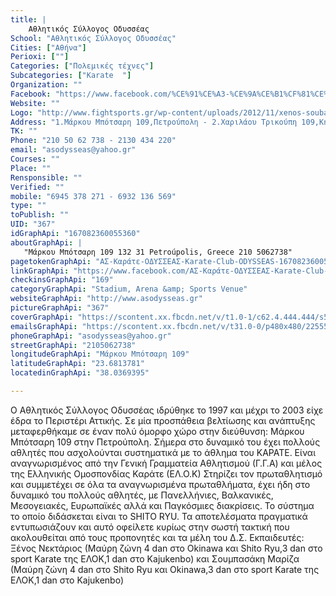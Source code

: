 ```yaml
---
title: |
    Αθλητικός Σύλλογος Οδυσσέας
School: "Αθλητικός Σύλλογος Οδυσσέας"
Cities: ["Αθήνα"]
Perioxi: [""]
Categories: ["Πολεμικές τέχνες"]
Subcategories: ["Karate  "]
Organization: ""
Facebook: "https://www.facebook.com/%CE%91%CE%A3-%CE%9A%CE%B1%CF%81%CE%AC%CF%84%CE%B5-%CE%9F%CE%94%CE%A5%CE%A3%CE%A3%CE%95%CE%91%CE%A3-Karate-Club-ODYSSEAS-167082360055360/"
Website: ""
Logo: "http://www.fightsports.gr/wp-content/uploads/2012/11/xenos-soubasaki.jpg"
Address: "1.Μάρκου Μπότσαρη 109,Πετρούπολη - 2.Χαριλάου Τρικούπη 109,Κηφισιά"
TK: ""
Phone: "210 50 62 738 - 2130 434 220"
email: "asodysseas@yahoo.gr"
Courses: ""
Place: ""
Rensponsible: ""
Verified: ""
mobile: "6945 378 271 - 6932 136 569"
type: ""
toPublish: ""
UID: "367"
idGraphApi: "167082360055360"
aboutGraphApi: | 
   "Μάρκου Μπότσαρη 109 132 31 Petroúpolis, Greece 210 5062738"
pagetokenGraphApi: "ΑΣ-Καράτε-ΟΔΥΣΣΕΑΣ-Karate-Club-ODYSSEAS-167082360055360"
linkGraphApi: "https://www.facebook.com/ΑΣ-Καράτε-ΟΔΥΣΣΕΑΣ-Karate-Club-ODYSSEAS-167082360055360/"
checkinsGraphApi: "169"
categoryGraphApi: "Stadium, Arena &amp; Sports Venue"
websiteGraphApi: "http://www.asodysseas.gr"
pictureGraphApi: "367"
coverGraphApi: "https://scontent.xx.fbcdn.net/v/t1.0-1/c62.4.444.444/s50x50/393533_167082900055306_437241048_n.jpg?oh=38bcf5b32f389234b1b96e21fb08e89e&amp;oe=5B4BD4C2"
emailsGraphApi: "https://scontent.xx.fbcdn.net/v/t31.0-0/p480x480/22555569_1545327202230862_1428852456912078042_o.jpg?oh=3af9e3d861b298a34c77fafa4513e6bb&amp;oe=5B0A1C83"
phoneGraphApi: "asodysseas@yahoo.gr"
streetGraphApi: "2105062738"
longitudeGraphApi: "Μάρκου Μπότσαρη 109"
latitudeGraphApi: "23.6813781"
locatedinGraphApi: "38.0369395"

---
```


Ο Αθλητικός Σύλλογος Οδυσσέας ιδρύθηκε το 1997 και μέχρι το 2003 είχε έδρα το Περιστέρι Αττικής. Σε μία προσπάθεια βελτίωσης και ανάπτυξης μεταφερθήκαμε σε έναν πολύ όμορφο χώρο στην διεύθυνση: Μάρκου Μπότσαρη 109 στην Πετρούπολη. Σήμερα στο δυναμικό του έχει πολλούς αθλητές που ασχολούνται συστηματικά με το άθλημα του ΚΑΡΑΤΕ. Είναι αναγνωρισμένος από την Γενική Γραμματεία Αθλητισμού (Γ.Γ.Α) και μέλος της Ελληνικής Ομοσπονδίας Καράτε (ΕΛ.Ο.Κ) Στηρίζει τον πρωταθλητισμό και συμμετέχει σε όλα τα αναγνωρισμένα πρωταθλήματα, έχει ήδη στο δυναμικό του πολλούς αθλητές, με Πανελλήνιες, Βαλκανικές, Μεσογειακές, Ευρωπαϊκές αλλά και Παγκόσμιες διακρίσεις. Το σύστημα το οποίο διδάσκεται είναι το SHITO RYU. Τα αποτελέσματα πραγματικά εντυπωσιάζουν και αυτό οφείλετε κυρίως στην σωστή τακτική που ακολουθείται από τους προπονητές και τα μέλη του Δ.Σ. Εκπαιδευτές: Ξένος Νεκτάριος (Μαύρη ζώνη 4 dan στο Okinawa και Shito Ryu,3 dan στο sport Karate της ΕΛΟΚ,1 dan στο Kajukenbo) και Σουμπασάκη Μαρίζα (Μαύρη ζώνη 4 dan στο Shito Ryu και Okinawa,3 dan στο sport Karate της ΕΛΟΚ,1 dan στο Kajukenbo)

